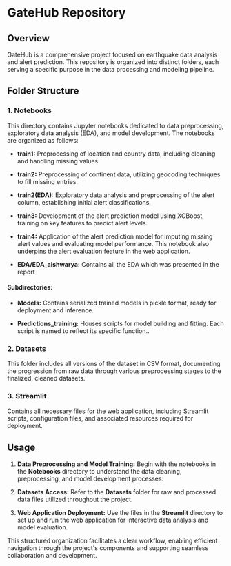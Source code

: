 # GateHub Repository

## Overview

GateHub is a comprehensive project focused on earthquake data analysis and alert prediction. This repository is organized into distinct folders, each serving a specific purpose in the data processing and modeling pipeline.

## Folder Structure

### 1. Notebooks

This directory contains Jupyter notebooks dedicated to data preprocessing, exploratory data analysis (EDA), and model development. The notebooks are organized as follows:

- **train1:** Preprocessing of location and country data, including cleaning and handling missing values.

- **train2:** Preprocessing of continent data, utilizing geocoding techniques to fill missing entries.

- **train2(EDA):** Exploratory data analysis and preprocessing of the alert column, establishing initial alert classifications.

- **train3:** Development of the alert prediction model using XGBoost, training on key features to predict alert levels.

- **train4:** Application of the alert prediction model for imputing missing alert values and evaluating model performance. This notebook also underpins the alert evaluation feature in the web application.

- **EDA/EDA_aishwarya:** Contains all the EDA which was presented in the report 

#### Subdirectories:

- **Models:** Contains serialized trained models in pickle format, ready for deployment and inference.

- **Predictions_training:** Houses scripts for model building and fitting. Each script is named to reflect its specific function..

### 2. Datasets

This folder includes all versions of the dataset in CSV format, documenting the progression from raw data through various preprocessing stages to the finalized, cleaned datasets.

### 3. Streamlit

Contains all necessary files for the web application, including Streamlit scripts, configuration files, and associated resources required for deployment.

## Usage

1. **Data Preprocessing and Model Training:** Begin with the notebooks in the **Notebooks** directory to understand the data cleaning, preprocessing, and model development processes.

2. **Datasets Access:** Refer to the **Datasets** folder for raw and processed data files utilized throughout the project.

3. **Web Application Deployment:** Use the files in the **Streamlit** directory to set up and run the web application for interactive data analysis and model evaluation.

This structured organization facilitates a clear workflow, enabling efficient navigation through the project's components and supporting seamless collaboration and development.
